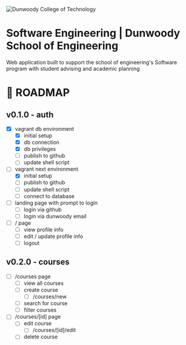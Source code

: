 ![Dunwoody College of Technology](https://image4.owler.com/logo/dunwoody-college-of-technology_owler_20160428_132411_original.png)

# Software Engineering | Dunwoody School of Engineering

Web application built to support the school of engineering's Software program with student advising and academic planning

# 🚀 ROADMAP

## v0.1.0 - auth

- [x] vagrant db environment
  - [x] initial setup
  - [x] db connection
  - [x] db privileges
  - [ ] publish to github
  - [ ] update shell script
- [ ] vagrant next environment
  - [x] initial setup
  - [ ] publish to github
  - [ ] update shell script
  - [ ] connect to database
- [ ] landing page with prompt to login
  - [ ] login via github
  - [ ] login via dunwoody email
- [ ] / page
  - [ ] view profile info
  - [ ] edit / update profile info
  - [ ] logout

## v0.2.0 - courses

- [ ] /courses page
  - [ ] view all courses
  - [ ] create course
    - [ ] /courses/new
  - [ ] search for course
  - [ ] filter courses
- [ ] /courses/[id] page
  - [ ] edit course
    - [ ] /courses/[id]/edit
  - [ ] delete course
